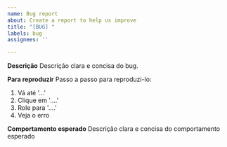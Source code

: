 ```yaml
---
name: Bug report
about: Create a report to help us improve
title: "[BUG] "
labels: bug
assignees: ''

---
```


**Descrição**
Descrição clara e concisa do bug.

**Para reproduzir**
Passo a passo para reproduzi-lo:
1. Vá até '...'
2. Clique em '....'
3. Role para '....'
4. Veja o erro

**Comportamento esperado**
Descrição clara e concisa do comportamento esperado
